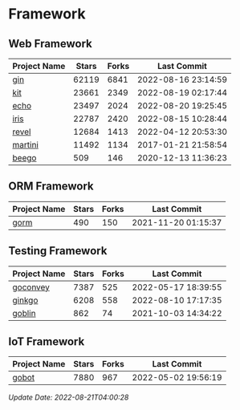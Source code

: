 # Framework

## Web Framework
| Project Name | Stars | Forks | Last Commit |
| ------------ | ----- | ----- | ----------- |
| [gin](https://github.com/gin-gonic/gin) | 62119 | 6841 | 2022-08-16 23:14:59 |
| [kit](https://github.com/go-kit/kit) | 23661 | 2349 | 2022-08-19 02:17:44 |
| [echo](https://github.com/labstack/echo) | 23497 | 2024 | 2022-08-20 19:25:45 |
| [iris](https://github.com/kataras/iris) | 22787 | 2420 | 2022-08-15 10:28:44 |
| [revel](https://github.com/revel/revel) | 12684 | 1413 | 2022-04-12 20:53:30 |
| [martini](https://github.com/go-martini/martini) | 11492 | 1134 | 2017-01-21 21:58:54 |
| [beego](https://github.com/astaxie/beego) | 509 | 146 | 2020-12-13 11:36:23 |

## ORM Framework
| Project Name | Stars | Forks | Last Commit |
| ------------ | ----- | ----- | ----------- |
| [gorm](https://github.com/jinzhu/gorm) | 490 | 150 | 2021-11-20 01:15:37 |

## Testing Framework
| Project Name | Stars | Forks | Last Commit |
| ------------ | ----- | ----- | ----------- |
| [goconvey](https://github.com/smartystreets/goconvey) | 7387 | 525 | 2022-05-17 18:39:55 |
| [ginkgo](https://github.com/onsi/ginkgo) | 6208 | 558 | 2022-08-10 17:17:35 |
| [goblin](https://github.com/franela/goblin) | 862 | 74 | 2021-10-03 14:34:22 |

## IoT Framework
| Project Name | Stars | Forks | Last Commit |
| ------------ | ----- | ----- | ----------- |
| [gobot](https://github.com/hybridgroup/gobot) | 7880 | 967 | 2022-05-02 19:56:19 |

*Update Date: 2022-08-21T04:00:28*